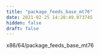 ```yaml
---
title: "package_feeds_base_mt76"
date: 2021-02-25 14:20:49.073745
hidden: false
draft: false
---
```


x86/64/package_feeds_base_mt76

